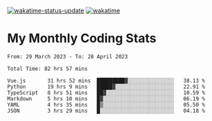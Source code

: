 [![wakatime-status-update](https://github.com/noopurphalak/noopurphalak/workflows/wakatime-status-update/badge.svg)](https://github.com/noopurphalak/noopurphalak/actions/workflows/main.yml)
[![wakatime](https://wakatime.com/badge/user/80ace140-ef40-4fdd-b8ed-f3be3d2e1aea.svg)](https://wakatime.com/@80ace140-ef40-4fdd-b8ed-f3be3d2e1aea)

# My Monthly Coding Stats

<!--START_SECTION:waka-->

```text
From: 29 March 2023 - To: 28 April 2023

Total Time: 82 hrs 57 mins

Vue.js       31 hrs 52 mins  █████████▓░░░░░░░░░░░░░░░   38.13 %
Python       19 hrs 9 mins   █████▓░░░░░░░░░░░░░░░░░░░   22.91 %
TypeScript   8 hrs 51 mins   ██▓░░░░░░░░░░░░░░░░░░░░░░   10.59 %
Markdown     5 hrs 10 mins   █▓░░░░░░░░░░░░░░░░░░░░░░░   06.19 %
YAML         4 hrs 35 mins   █▒░░░░░░░░░░░░░░░░░░░░░░░   05.50 %
JSON         3 hrs 29 mins   █░░░░░░░░░░░░░░░░░░░░░░░░   04.18 %
```

<!--END_SECTION:waka-->

